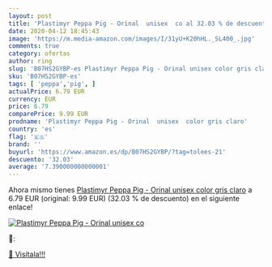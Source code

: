 ```yaml
---
layout: post
title: 'Plastimyr Peppa Pig - Orinal  unisex  co al 32.03 % de descuento'
date: 2020-04-12 18:45:43
image: 'https://m.media-amazon.com/images/I/31yU+K20hHL._SL400_.jpg'
comments: true
category: ofertas
author: ring
slug: 'B07HS2GYBP-es Plastimyr Peppa Pig - Orinal unisex color gris claro'
sku: 'B07HS2GYBP-es'
tags: [ 'peppa','pig', ]
actualPrice: 6.79 EUR
currency: EUR
price: 6.79
comparePrice: 9.99 EUR
prodname: 'Plastimyr Peppa Pig - Orinal  unisex  color gris claro'
country: 'es'
flag: '🇪🇸'
brand: ''
buyurl: 'https://www.amazon.es/dp/B07HS2GYBP/?tag=tolees-21'
descuento: '32.03'
average: '7.390000000000001'
---
```


Ahora mismo tienes [Plastimyr Peppa Pig - Orinal  unisex  color gris claro](https://www.amazon.es/dp/B07HS2GYBP/?tag=tolees-21) a 6.79 EUR (original: 9.99 EUR) (32.03 %  de descuento) en el siguiente enlace!

[![Plastimyr Peppa Pig - Orinal  unisex  co](https://m.media-amazon.com/images/I/31yU+K20hHL._SL400_.jpg)](https://www.amazon.es/dp/B07HS2GYBP/?tag=tolees-21)

🔎:


[🛒 Visítala!!!](https://www.amazon.es/dp/B07HS2GYBP/?tag=tolees-21)
